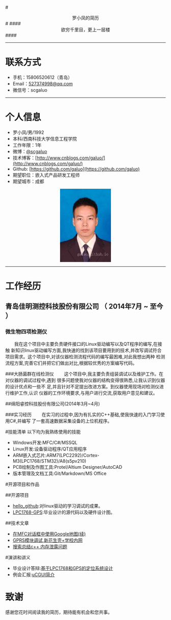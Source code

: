 

#<center>罗小凤的简历</center>#
####<center>欲穷千里目，更上一层楼</center>####

---
# 联系方式

- 手机：15806520612（青岛）
- Email：527374998@qq.com 
- 微信号：scgaluo

---
# 个人信息

 - 罗小凤/男/1992 
 - 本科/西南科技大学信息工程学院 
 - 工作年限：1年
 - 微博：[@scgaluo](http://weibo.com/u/3018076222) 
 - 技术博客：[http://www.cnblogs.com/galuo/](http://www.cnblogs.com/galuo/)
 - Github: [https://github.com/galuo](https://github.com/galuo)
 - 期望职位：嵌入式产品研发工程师
 - 期望城市：成都
<center> <img src="Images/DSC_3164.JPG" width = "160" height = "230" align=center />
</center>


---
# 工作经历

## 青岛佳明测控科技股份有限公司 （ 2014年7月 ~ 至今 ）

### 微生物四项检测仪
　　我在这个项目中主要负责硬件接口的Linux驱动编写以及QT程序的编写,在接触
新知识linux驱动编写方面,我快速的找到该项目要用到的技术,并改写调试符合
项目需求。这个项目中,对该仪器检测流程代码的编写最困难,对此我想出两种
检测流程方案,完善它们并把它们做出对比,根据较优秀的方案编写代码。

###大肠菌群在线检测仪
　　这个项目中,我主要负责组装调试以及维护工作。在对仪器的调试过程中,遇到
很多问题使我对仪器的结构变得很熟悉,让我认识到仪器的设计优点和一些不
足,并且针对不足提出改进方案。到仪器使用现场对检测仪进行维护工作,认识
仪器的工作环境要求,与用户进行交流,获取用户意见和建议。

##绵阳睿控科技股份有限公司(2014年3月~4月)

###实习经历
　　在实习的过程中,因为有扎实的C++基础,使我快速的入门学习使用C#,并编写
了一套高速数据采集设备的上位机程序。

#技能清单
以下均为我熟练使用的技能

- Windows开发:MFC/C#/MSSQL
- Linux开发:设备驱动程序/QT应用程序
- ARM嵌入式芯片:ARM7(LPC2292)/Cortex-M3(LPC1768/STM32)/A8(s5pv210)
- PCB绘制及作图工具:Protel/Altium Designer/AutoCAD
- 版本管理及文档工具:Git/Markdown/MS Office

#开源项目和作品

##开源项目

- [hello_github](https://github.com/galuo/hello_github):对linux驱动的学习调试的成果。
- [LPC1768-GPS](https://github.com/galuo/LPC1768-GPS):毕业设计的源代码以及硬件设计图。

##技术文章

- [在MFC对话框中使用Google地图(续)](http://www.cnblogs.com/galuo/p/3419775.html)
- [GPRS模块调试,新花生壳+学校内网](http://www.cnblogs.com/galuo/p/3612361.html)
- [搜索总结c++ 内存泄露问题](http://www.cnblogs.com/galuo/p/4058791.html)

#演讲和讲义

- 毕业设计答辩:[基于LPC1768和GPS的定位系统设计](http://pan.baidu.com/s/1i3tHUtB)
- 例会汇报:[uCGUI简介](http://pan.baidu.com/s/1mgomj8W)

# 致谢
感谢您花时间阅读我的简历，期待能有机会和您共事。


